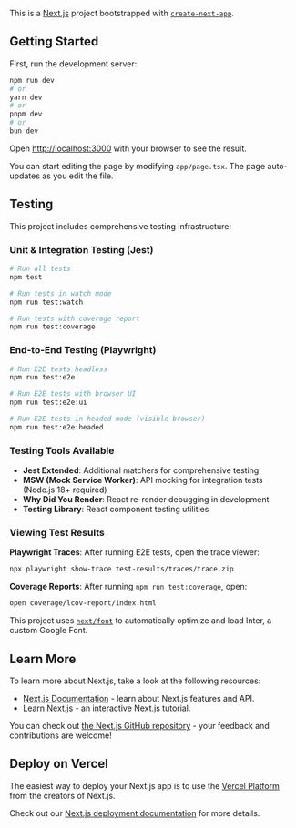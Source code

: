 This is a [Next.js](https://nextjs.org/) project bootstrapped with [`create-next-app`](https://github.com/vercel/next.js/tree/canary/packages/create-next-app).

## Getting Started

First, run the development server:

```bash
npm run dev
# or
yarn dev
# or
pnpm dev
# or
bun dev
```

Open [http://localhost:3000](http://localhost:3000) with your browser to see the result.

You can start editing the page by modifying `app/page.tsx`. The page auto-updates as you edit the file.

## Testing

This project includes comprehensive testing infrastructure:

### Unit & Integration Testing (Jest)

```bash
# Run all tests
npm test

# Run tests in watch mode
npm run test:watch

# Run tests with coverage report
npm run test:coverage
```

### End-to-End Testing (Playwright)

```bash
# Run E2E tests headless
npm run test:e2e

# Run E2E tests with browser UI
npm run test:e2e:ui

# Run E2E tests in headed mode (visible browser)
npm run test:e2e:headed
```

### Testing Tools Available

- **Jest Extended**: Additional matchers for comprehensive testing
- **MSW (Mock Service Worker)**: API mocking for integration tests (Node.js 18+ required)
- **Why Did You Render**: React re-render debugging in development
- **Testing Library**: React component testing utilities

### Viewing Test Results

**Playwright Traces**: After running E2E tests, open the trace viewer:

```bash
npx playwright show-trace test-results/traces/trace.zip
```

**Coverage Reports**: After running `npm run test:coverage`, open:

```bash
open coverage/lcov-report/index.html
```

This project uses [`next/font`](https://nextjs.org/docs/basic-features/font-optimization) to automatically optimize and load Inter, a custom Google Font.

## Learn More

To learn more about Next.js, take a look at the following resources:

- [Next.js Documentation](https://nextjs.org/docs) - learn about Next.js features and API.
- [Learn Next.js](https://nextjs.org/learn) - an interactive Next.js tutorial.

You can check out [the Next.js GitHub repository](https://github.com/vercel/next.js/) - your feedback and contributions are welcome!

## Deploy on Vercel

The easiest way to deploy your Next.js app is to use the [Vercel Platform](https://vercel.com/new?utm_medium=default-template&filter=next.js&utm_source=create-next-app&utm_campaign=create-next-app-readme) from the creators of Next.js.

Check out our [Next.js deployment documentation](https://nextjs.org/docs/deployment) for more details.
